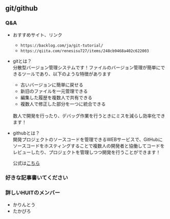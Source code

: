 ## git/github
### Q&A
- おすすめサイト、リンク<br>
  - ``https://backlog.com/ja/git-tutorial/``
  - ``https://qiita.com/renesisu727/items/248cb9468a402c622003``
- gitとは？<br>
  分散型バージョン管理システムです！ファイルのバージョン管理が簡単にできるツールであり、以下のような特徴があります<br>
  - 古いバージョンに簡単に戻せる
  - 新旧のファイルを一元管理できる
  - 編集した履歴を複数人で共有できる
  - 複数人で修正した部分を一つに統合できる<br>
  <br>
  数人で開発を行ったり、デバッグ作業を行うときにミスを減らし効率化できます！
- githubとは？<br>
  開発プロジェクトのソースコードを管理できるWEBサービスで、GitHubにソースコードをホスティングすることで複数人の開発者と協働してコードをレビューしたり、プロジェクトを管理しつつ開発を行うことができます！
  
  公式は[こちら](https://github.com/)
  
### 好きな記事書いてください<br>

### 詳しいHUITのメンバー<br>
- かりんとう
- たかぴろ

